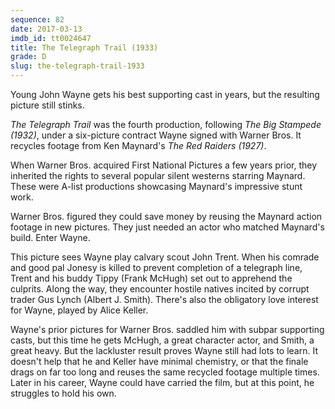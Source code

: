 ```yaml
---
sequence: 82
date: 2017-03-13
imdb_id: tt0024647
title: The Telegraph Trail (1933)
grade: D
slug: the-telegraph-trail-1933
---
```


Young John Wayne gets his best supporting cast in years, but the resulting picture still stinks.

_The Telegraph Trail_ was the fourth production, following _The Big Stampede (1932)_, under a six-picture contract Wayne signed with Warner Bros. It recycles footage from Ken Maynard's _The Red Raiders (1927)_.

When Warner Bros. acquired First National Pictures a few years prior, they inherited the rights to several popular silent westerns starring Maynard. These were A-list productions showcasing Maynard's impressive stunt work.

Warner Bros. figured they could save money by reusing the Maynard action footage in new pictures. They just needed an actor who matched Maynard's build. Enter Wayne.

This picture sees Wayne play calvary scout John Trent. When his comrade and good pal Jonesy is killed to prevent completion of a telegraph line, Trent and his buddy Tippy (Frank McHugh) set out to apprehend the culprits. Along the way, they encounter hostile natives incited by corrupt trader Gus Lynch (Albert J. Smith). There's also the obligatory love interest for Wayne, played by Alice Keller.

Wayne's prior pictures for Warner Bros. saddled him with subpar supporting casts, but this time he gets McHugh, a great character actor, and Smith, a great heavy. But the lackluster result proves Wayne still had lots to learn. It doesn't help that he and Keller have minimal chemistry, or that the finale drags on far too long and reuses the same recycled footage multiple times. Later in his career, Wayne could have carried the film, but at this point, he struggles to hold his own.
